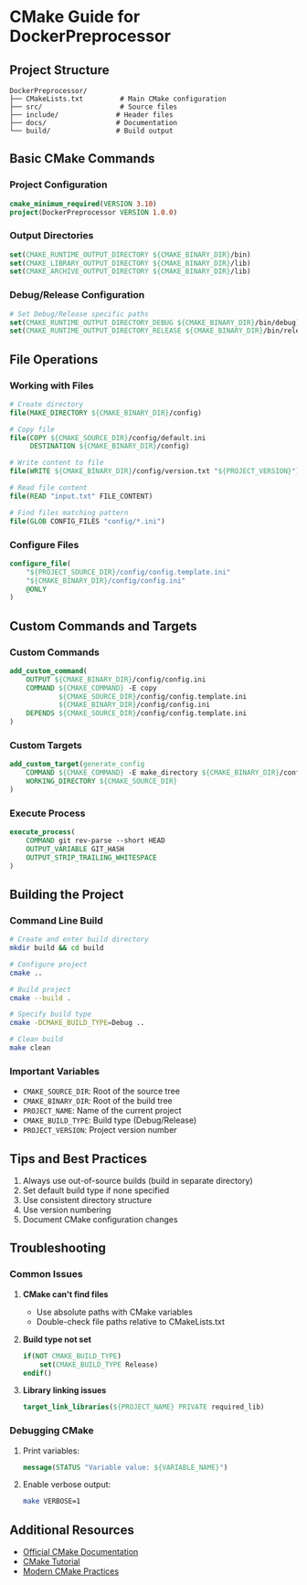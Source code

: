 # CMake Guide for DockerPreprocessor

## Project Structure

```
DockerPreprocessor/
├── CMakeLists.txt         # Main CMake configuration
├── src/                   # Source files
├── include/              # Header files
├── docs/                 # Documentation
└── build/                # Build output
```

## Basic CMake Commands

### Project Configuration
```cmake
cmake_minimum_required(VERSION 3.10)
project(DockerPreprocessor VERSION 1.0.0)
```

### Output Directories
```cmake
set(CMAKE_RUNTIME_OUTPUT_DIRECTORY ${CMAKE_BINARY_DIR}/bin)
set(CMAKE_LIBRARY_OUTPUT_DIRECTORY ${CMAKE_BINARY_DIR}/lib)
set(CMAKE_ARCHIVE_OUTPUT_DIRECTORY ${CMAKE_BINARY_DIR}/lib)
```

### Debug/Release Configuration
```cmake
# Set Debug/Release specific paths
set(CMAKE_RUNTIME_OUTPUT_DIRECTORY_DEBUG ${CMAKE_BINARY_DIR}/bin/debug)
set(CMAKE_RUNTIME_OUTPUT_DIRECTORY_RELEASE ${CMAKE_BINARY_DIR}/bin/release)
```

## File Operations

### Working with Files
```cmake
# Create directory
file(MAKE_DIRECTORY ${CMAKE_BINARY_DIR}/config)

# Copy file
file(COPY ${CMAKE_SOURCE_DIR}/config/default.ini 
     DESTINATION ${CMAKE_BINARY_DIR}/config)

# Write content to file
file(WRITE ${CMAKE_BINARY_DIR}/config/version.txt "${PROJECT_VERSION}")

# Read file content
file(READ "input.txt" FILE_CONTENT)

# Find files matching pattern
file(GLOB CONFIG_FILES "config/*.ini")
```

### Configure Files
```cmake
configure_file(
    "${PROJECT_SOURCE_DIR}/config/config.template.ini"
    "${CMAKE_BINARY_DIR}/config/config.ini"
    @ONLY
)
```

## Custom Commands and Targets

### Custom Commands
```cmake
add_custom_command(
    OUTPUT ${CMAKE_BINARY_DIR}/config/config.ini
    COMMAND ${CMAKE_COMMAND} -E copy
            ${CMAKE_SOURCE_DIR}/config/config.template.ini
            ${CMAKE_BINARY_DIR}/config/config.ini
    DEPENDS ${CMAKE_SOURCE_DIR}/config/config.template.ini
)
```

### Custom Targets
```cmake
add_custom_target(generate_config
    COMMAND ${CMAKE_COMMAND} -E make_directory ${CMAKE_BINARY_DIR}/config
    WORKING_DIRECTORY ${CMAKE_SOURCE_DIR}
)
```

### Execute Process
```cmake
execute_process(
    COMMAND git rev-parse --short HEAD
    OUTPUT_VARIABLE GIT_HASH
    OUTPUT_STRIP_TRAILING_WHITESPACE
)
```

## Building the Project

### Command Line Build
```bash
# Create and enter build directory
mkdir build && cd build

# Configure project
cmake ..

# Build project
cmake --build .

# Specify build type
cmake -DCMAKE_BUILD_TYPE=Debug ..

# Clean build
make clean
```

### Important Variables
- `CMAKE_SOURCE_DIR`: Root of the source tree
- `CMAKE_BINARY_DIR`: Root of the build tree
- `PROJECT_NAME`: Name of the current project
- `CMAKE_BUILD_TYPE`: Build type (Debug/Release)
- `PROJECT_VERSION`: Project version number

## Tips and Best Practices

1. Always use out-of-source builds (build in separate directory)
2. Set default build type if none specified
3. Use consistent directory structure
4. Use version numbering
5. Document CMake configuration changes

## Troubleshooting

### Common Issues

1. **CMake can't find files**
   - Use absolute paths with CMake variables
   - Double-check file paths relative to CMakeLists.txt

2. **Build type not set**
   ```cmake
   if(NOT CMAKE_BUILD_TYPE)
       set(CMAKE_BUILD_TYPE Release)
   endif()
   ```

3. **Library linking issues**
   ```cmake
   target_link_libraries(${PROJECT_NAME} PRIVATE required_lib)
   ```

### Debugging CMake

1. Print variables:
   ```cmake
   message(STATUS "Variable value: ${VARIABLE_NAME}")
   ```

2. Enable verbose output:
   ```bash
   make VERBOSE=1
   ```

## Additional Resources

- [Official CMake Documentation](https://cmake.org/documentation/)
- [CMake Tutorial](https://cmake.org/cmake/help/latest/guide/tutorial/index.html)
- [Modern CMake Practices](https://cliutils.gitlab.io/modern-cmake/)
